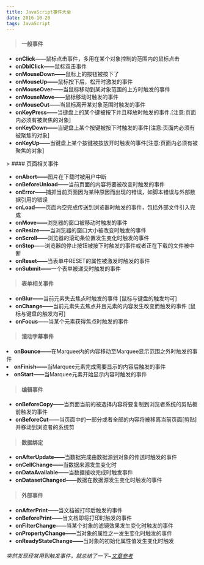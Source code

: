 ```yaml
---
title: JavaScript事件大全
date: 2016-10-20
tags: JavaScript
---
```

> #### 一般事件

<ul>
	<li><strong>onClick——</strong>鼠标点击事件，多用在某个对象控制的范围内的鼠标点击</li>
	<li><strong>onDblClick——</strong>鼠标双击事件</li>
	<li><strong>onMouseDown——</strong>鼠标上的按钮被按下了</li>
	<li><strong>onMouseUp——</strong>鼠标按下后，松开时激发的事件</li>
	<li><strong>onMouseOver——</strong>当鼠标移动到某对象范围的上方时触发的事件</li>
	<li><strong>onMouseMove——</strong>鼠标移动时触发的事件</li>
	<li><strong>onMouseOut——</strong>当鼠标离开某对象范围时触发的事件</li>
	<li><strong>onKeyPress——</strong>当键盘上的某个键被按下并且释放时触发的事件.[注意:页面内必须有被聚焦的对象]</li>
	<li><strong>onKeyDown——</strong>当键盘上某个按键被按下时触发的事件[注意:页面内必须有被聚焦的对象]</li>
	<li><strong>onKeyUp——</strong>当键盘上某个按键被按放开时触发的事件[注意:页面内必须有被聚焦的对象]</li>
</ul>
<!--more-->
> #### 页面相关事件

<ul>
	<li><strong>onAbort——</strong>图片在下载时被用户中断</li>
	<li><strong>onBeforeUnload——</strong>当前页面的内容将要被改变时触发的事件</li>
	<li><strong>onError——</strong>捕抓当前页面因为某种原因而出现的错误，如脚本错误与外部数据引用的错误</li>
	<li><strong>onLoad——</strong>页面内空完成传送到浏览器时触发的事件，包括外部文件引入完成</li>
	<li><strong>onMove——</strong>浏览器的窗口被移动时触发的事件</li>
	<li><strong>onResize——</strong>当浏览器的窗口大小被改变时触发的事件</li>
	<li><strong>onScroll——</strong>浏览器的滚动条位置发生变化时触发的事件</li>
	<li><strong>onStop——</strong>浏览器的停止按钮被按下时触发的事件或者正在下载的文件被中断</li>
	<li><strong>onReset——</strong>当表单中RESET的属性被激发时触发的事件</li>
	<li><strong>onSubmit——</strong>一个表单被递交时触发的事件</li>
</ul>

> #### 表单相关事件

<ul>
	<li><strong>onBlur——</strong>当前元素失去焦点时触发的事件 [鼠标与键盘的触发均可]</li>
	<li><strong>onChange——</strong>当前元素失去焦点并且元素的内容发生改变而触发的事件 [鼠标与键盘的触发均可]</li>
	<li><strong>onFocus——</strong>当某个元素获得焦点时触发的事件</li>
</ul>

> #### 滚动字幕事件

<li><strong>onBounce——</strong>在Marquee内的内容移动至Marquee显示范围之外时触发的事件</li>
<li><strong>onFinish——</strong>当Marquee元素完成需要显示的内容后触发的事件</li>
<li><strong>onStart——</strong>当Marquee元素开始显示内容时触发的事件</li>

> #### 编辑事件

<ul>
	<li><strong>onBeforeCopy——</strong>当页面当前的被选择内容将要复制到浏览者系统的剪贴板前触发的事件</li>
 	<li><strong>onBeforeCut——</strong>当页面中的一部分或者全部的内容将被移离当前页面[剪贴]并移动到浏览者的系统剪</li>
</ul>

> #### 数据绑定

<ul>
	<li><strong>onAfterUpdate——</strong>当数据完成由数据源到对象的传送时触发的事件</li>
	<li><strong>onCellChange——</strong>当数据来源发生变化时</li>
	<li><strong>onDataAvailable——</strong>当数据接收完成时触发事件</li>
	<li><strong>onDatasetChanged——</strong>数据在数据源发生变化时触发的事件</li>
</ul>


> #### 外部事件

<ul>
	<li><strong>onAfterPrint——</strong>当文档被打印后触发的事件</li>
	<li><strong>onBeforePrint——</strong>当文档即将打印时触发的事件</li>
	<li><strong>onFilterChange——</strong>当某个对象的滤镜效果发生变化时触发的事件</li>
	<li><strong>onPropertyChange——</strong>当对象的属性之一发生变化时触发的事件</li>
	<li><strong>onReadyStateChange——</strong>当对象的初始化属性值发生变化时触发</li>
</ul>

<h6>突然发现经常用到触发事件，就总结了一下~<a href="http://www.jb51.net/article/28772.htm">文章参考</a></h6>

